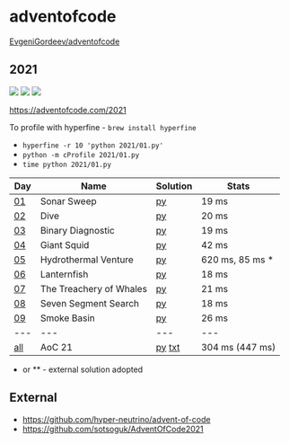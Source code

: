 # adventofcode

[EvgeniGordeev/adventofcode](https://github.com/EvgeniGordeev/adventofcode)

## 2021

![](https://img.shields.io/badge/stars%20⭐-18-yellow)
![](https://img.shields.io/badge/day%20📅-20-blue)
![](https://img.shields.io/badge/days%20completed-9-red)

https://adventofcode.com/2021

To profile with hyperfine - ```brew install hyperfine```

* ```hyperfine -r 10 'python 2021/01.py'```
* ```python -m cProfile 2021/01.py```
* ```time python 2021/01.py```

| Day                                       | Name                    | Solution                                  | Stats           |
|-------------------------------------------|-------------------------|-------------------------------------------|-----------------|
| [01](https://adventofcode.com/2021/day/1) | Sonar Sweep             | [py](2021/01.py)                          | 19 ms           |
| [02](https://adventofcode.com/2021/day/2) | Dive                    | [py](2021/02.py)                          | 20 ms           |
| [03](https://adventofcode.com/2021/day/3) | Binary Diagnostic       | [py](2021/03.py)                          | 19 ms           |
| [04](https://adventofcode.com/2021/day/4) | Giant Squid             | [py](2021/04.py)                          | 42 ms           |
| [05](https://adventofcode.com/2021/day/5) | Hydrothermal Venture    | [py](2021/05.py)                          | 620 ms, 85 ms * |
| [06](https://adventofcode.com/2021/day/6) | Lanternfish             | [py](2021/06.py)                          | 18 ms           |
| [07](https://adventofcode.com/2021/day/7) | The Treachery of Whales | [py](2021/07.py)                          | 21 ms           |
| [08](https://adventofcode.com/2021/day/8) | Seven Segment Search    | [py](2021/08.py)                          | 18 ms           |
| [09](https://adventofcode.com/2021/day/9) | Smoke Basin             | [py](2021/09.py)                          | 26 ms           |
| ---                                       | ---                     | ---                                       | ---             |
| [all](https://adventofcode.com/2021)      | AoC 21                  | [py](2021/all.py) [txt](2021/answers.txt) | 304 ms (447 ms) |

* or ** - external solution adopted

## External

* https://github.com/hyper-neutrino/advent-of-code
* https://github.com/sotsoguk/AdventOfCode2021